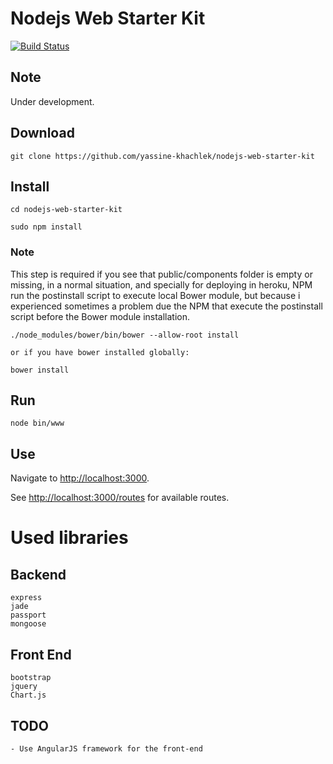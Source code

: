 # Nodejs Web Starter Kit

[![Build Status](https://travis-ci.org/yassine-khachlek/nodejs-web-starter-kit.svg?branch=master)](https://travis-ci.org/yassine-khachlek/nodejs-web-starter-kit)

## Note

Under development.

## Download
```
git clone https://github.com/yassine-khachlek/nodejs-web-starter-kit
```

## Install

```
cd nodejs-web-starter-kit

sudo npm install
```

### Note

This step is required if you see that public/components folder is empty or missing, in a normal situation, and specially for deploying in heroku, NPM run the postinstall script to execute local Bower module, but because i experienced sometimes a problem due the NPM that execute the postinstall script before the Bower module installation.

```
./node_modules/bower/bin/bower --allow-root install

or if you have bower installed globally:

bower install
```

## Run

```
node bin/www
```

## Use

Navigate to [http://localhost:3000](http://localhost:3000).

See [http://localhost:3000/routes](http://localhost:3000/routes) for available routes.

# Used libraries

## Backend

    express
    jade
    passport
    mongoose

## Front End

	bootstrap
	jquery
	Chart.js

## TODO

	- Use AngularJS framework for the front-end
